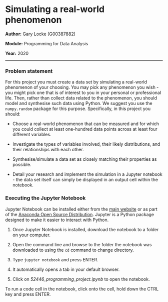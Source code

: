 # Simulating a real-world phenomenon

**Author:** Gary Locke (G00387882)

**Module:** Programming for Data Analysis

**Year:** 2020
***

### Problem statement

For this project you must create a data set by simulating a real-world phenomenon of your choosing. You may pick any phenomenon you wish - you might pick one that is of interest to you in your personal or professional life. Then, rather than collect data related to the phenomenon, you should model and synthesise such data using Python. We suggest you use the ```numpy.random``` package for this purpose. Specifically, in this project you should:

* Choose a real-world phenomenon that can be measured and for which you could collect at least one-hundred data points across at least four different variables.

* Investigate the types of variables involved, their likely distributions, and their relationships with each other.

* Synthesise/simulate a data set as closely matching their properties as possible.

* Detail your research and implement the simulation in a Jupyter notebook - the data set itself can simply be displayed in an output cell within the notebook.

### Executing the Jupyter Notebook

Jupyter Notebook can be installed either from the [main website](https://jupyter.org/) or as part of the [Anaconda Open Source Distribution](https://www.anaconda.com/products/individual). Jupyter is a Python package designed to make it easier to interact with Python.

1. Once Jupyter Notebook is installed, download the notebook to a folder on your computer.

2. Open the command line and browse to the folder the notebook was downloaded to using the ```cd``` command to change directory.

3. Type ```jupyter notebook``` and press ENTER.

4. It automatically opens a tab in your default browser.

5. Click on *52446_programming_project.ipynb* to open the notebook.

To run a code cell in the notebook, click onto the cell, hold down the CTRL key and press ENTER. 